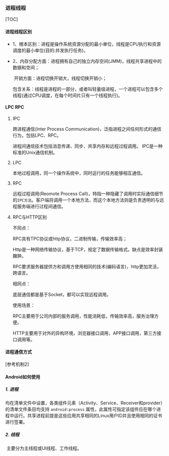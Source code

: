 ### 进程线程

[TOC]

#### 进程线程区别

- 1、根本区别：进程是操作系统资源分配的最小单位，线程是CPU执行和资源调度的最小单位(目的:并发执行任务)。

- 2、内存分配方面：进程拥有自己的独立内存空间(JMM)，线程共享进程中的数据和空间；

  ​	  开销方面：进程切换开销大，线程切换开销小；

  ​	  包含关系：线程是进程的一部分，或者叫轻量级进程，一个进程可以包含多个线程(通过CPU调度，在每个时间片只有一个线程执行)。

#### LPC RPC

1. IPC

   跨进程通信(Inter Process Communication)，泛指进程之间任何形式的通信行为，包括LPC、RPC。

   进程间通信技术包括消息传递、同步、共享内存和远程过程调用。 IPC是一种标准的Unix通信机制。

2. LPC

   本地过程调用，同一个操作系统中，同时运行的任务能够相互通信。

3. RPC

   远程过程调用(Reomote Process Call)，特指一种隐藏了调用时实际通信细节的`IPC方法`。客户端将调用一个本地方法，而这个本地方法则是负责透明的与远程服务端进行过程间通信。

4. RPC与HTTP区别

   不同点：

   RPC具有TPC协议或http协议，二进制传输，传输效率高；

   Http是一种网络传输协议，基于TCP，规定了数据传输格式。缺点是效率封装臃肿。

   RPC要求服务器提供方和调用方使用相同的技术(编码语言)，http更加灵活，跨语言。

   相同点：

   底层通信都是基于Socket，都可以实现远程调用。

   使用场景：

   RPC主要用于公司内部的服务调用，性能消耗低，传输效率高，服务治理方便。

   HTTP主要用于对外的异构环境，浏览器接口调用，APP接口调用，第三方接口调用等。

#### 进程通信方式

[参考机制2]

#### Android如何使用

##### 1. 进程

​	均在清单文件中设置，各类组件元素（Activity、Service、Receiver和provider）的清单文件条目均支持 `android:process` 属性，此属性可指定该组件应在哪个进程中运行。共享进程前提是这些应用共享相同的Linux用户ID并且使用相同的证书进行签署。

##### 2. 线程

​	主要分为主线程或UI线程、工作线程。

